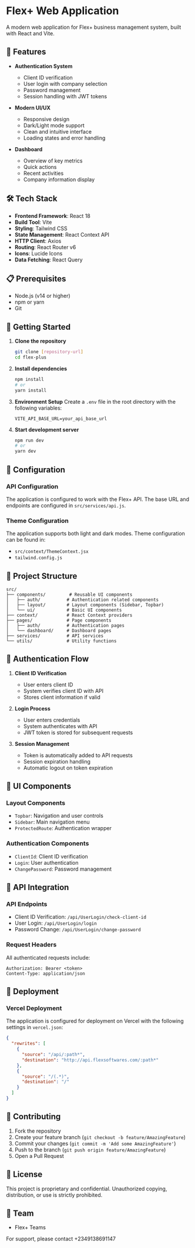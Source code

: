 # Flex+ Web Application

A modern web application for Flex+ business management system, built with React and Vite.

## 🚀 Features

- **Authentication System**

  - Client ID verification
  - User login with company selection
  - Password management
  - Session handling with JWT tokens

- **Modern UI/UX**

  - Responsive design
  - Dark/Light mode support
  - Clean and intuitive interface
  - Loading states and error handling

- **Dashboard**
  - Overview of key metrics
  - Quick actions
  - Recent activities
  - Company information display

## 🛠️ Tech Stack

- **Frontend Framework**: React 18
- **Build Tool**: Vite
- **Styling**: Tailwind CSS
- **State Management**: React Context API
- **HTTP Client**: Axios
- **Routing**: React Router v6
- **Icons**: Lucide Icons
- **Data Fetching**: React Query

## 📋 Prerequisites

- Node.js (v14 or higher)
- npm or yarn
- Git

## 🚀 Getting Started

1. **Clone the repository**

   ```bash
   git clone [repository-url]
   cd flex-plus
   ```

2. **Install dependencies**

   ```bash
   npm install
   # or
   yarn install
   ```

3. **Environment Setup**
   Create a `.env` file in the root directory with the following variables:

   ```
   VITE_API_BASE_URL=your_api_base_url
   ```

4. **Start development server**
   ```bash
   npm run dev
   # or
   yarn dev
   ```

## 🔧 Configuration

### API Configuration

The application is configured to work with the Flex+ API. The base URL and endpoints are configured in `src/services/api.js`.

### Theme Configuration

The application supports both light and dark modes. Theme configuration can be found in:

- `src/context/ThemeContext.jsx`
- `tailwind.config.js`

## 📁 Project Structure

```
src/
├── components/         # Reusable UI components
│   ├── auth/          # Authentication related components
│   ├── layout/        # Layout components (Sidebar, Topbar)
│   └── ui/            # Basic UI components
├── context/           # React Context providers
├── pages/             # Page components
│   ├── auth/          # Authentication pages
│   └── dashboard/     # Dashboard pages
├── services/          # API services
└── utils/             # Utility functions
```

## 🔐 Authentication Flow

1. **Client ID Verification**

   - User enters client ID
   - System verifies client ID with API
   - Stores client information if valid

2. **Login Process**

   - User enters credentials
   - System authenticates with API
   - JWT token is stored for subsequent requests

3. **Session Management**
   - Token is automatically added to API requests
   - Session expiration handling
   - Automatic logout on token expiration

## 🎨 UI Components

### Layout Components

- `Topbar`: Navigation and user controls
- `Sidebar`: Main navigation menu
- `ProtectedRoute`: Authentication wrapper

### Authentication Components

- `ClientId`: Client ID verification
- `Login`: User authentication
- `ChangePassword`: Password management

## 🔄 API Integration

### API Endpoints

- Client ID Verification: `/api/UserLogin/check-client-id`
- User Login: `/api/UserLogin/login`
- Password Change: `/api/UserLogin/change-password`

### Request Headers

All authenticated requests include:

```
Authorization: Bearer <token>
Content-Type: application/json
```

## 🚀 Deployment

### Vercel Deployment

The application is configured for deployment on Vercel with the following settings in `vercel.json`:

```json
{
  "rewrites": [
    {
      "source": "/api/:path*",
      "destination": "http://api.flexsoftwares.com/:path*"
    },
    {
      "source": "/(.*)",
      "destination": "/"
    }
  ]
}
```

## 🤝 Contributing

1. Fork the repository
2. Create your feature branch (`git checkout -b feature/AmazingFeature`)
3. Commit your changes (`git commit -m 'Add some AmazingFeature'`)
4. Push to the branch (`git push origin feature/AmazingFeature`)
5. Open a Pull Request

## 📝 License

This project is proprietary and confidential. Unauthorized copying, distribution, or use is strictly prohibited.

## 👥 Team

- Flex+ Teams


For support, please contact +2349138691147
